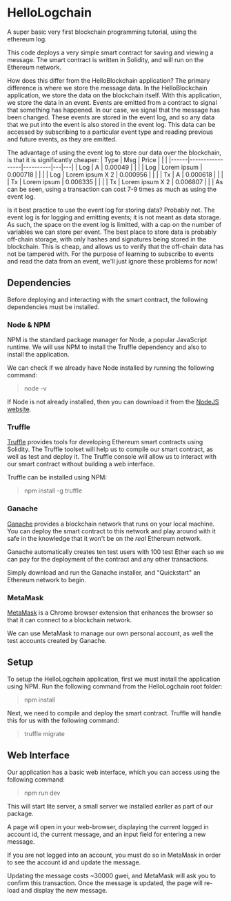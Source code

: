 # HelloLogchain
A super basic very first blockchain programming tutorial, using the ethereum log.

This code deploys a very simple smart contract for saving and viewing a message.  The smart contract is written in Solidity, and will run on the Ethereum network.

How does this differ from the HelloBlockchain application?  The primary difference is where we store the message data.  In the HelloBlockchain application, we store the data on the blockchain itself.  With this application, we store the data in an event.  Events are emitted from a contract to signal that something has happened.  In our case, we signal that the message has been changed.  These events are stored in the event log, and so any data that we put into the event is also stored in the event log.  This data can be accessed by subscribing to a particular event type and reading previous and future events, as they are emitted.

The advantage of using the event log to store our data over the blockchain, is that it is significantly cheaper:
| Type | Msg             | Price    |   |   |
|------|-----------------|----------|---|---|
| Log  | A               | 0.00049  |   |   |
| Log  | Lorem ipsum     | 0.000718 |   |   |
| Log  | Lorem ipsum X 2 | 0.000956 |   |   |
| Tx   | A               | 0.000618 |   |   |
| Tx   | Lorem ipsum     | 0.006335 |   |   |
| Tx   | Lorem ipsum X 2 | 0.006807 |   |   |
As can be seen, using a transaction can cost 7-9 times as much as using the event log.

Is it best practice to use the event log for storing data?  Probably not.  The event log is for logging and emitting events; it is not meant as data storage.  As such, the space on the event log is limitted, with a cap on the number of variables we can store per event.  The best place to store data is probably off-chain storage, with only hashes and signatures being stored in the blockchain.  This is cheap, and allows us to verify that the off-chain data has not be tampered with.  For the purpose of learning to subscribe to events and read the data from an event, we'll just ignore these problems for now!

## Dependencies
Before deploying and interacting with the smart contract, the following dependencies must be installed.

### Node & NPM
NPM is the standard package manager for Node, a popular JavaScript runtime.  We will use NPM to install the Truffle dependency and also to install the application.

We can check if we already have Node installed by running the following command:
>node -v

If Node is not already installed, then you can download it from the [NodeJS website](https://nodejs.org).

### Truffle
[Truffle](https://www.trufflesuite.com/) provides tools for developing Ethereum smart contracts using Solidity.  The Truffle toolset will help us to compile our smart contract, as well as test and deploy it.  The Truffle console will allow us to interact with our smart contract without building a web interface.

Truffle can be installed using NPM:
>npm install -g truffle

### Ganache
[Ganache](https://www.trufflesuite.com/ganache) provides a blockchain network that runs on your local machine.  You can deploy the smart contract to this network and play around with it safe in the knowledge that it won't be on the _real_ Ethereum network.

Ganache automatically creates ten test users with 100 test Ether each so we can pay for the deployment of the contract and any other transactions.

Simply download and run the Ganache installer, and "Quickstart" an Ethereum network to begin.

### MetaMask
[MetaMask](https://chrome.google.com/webstore/detail/metamask/nkbihfbeogaeaoehlefnkodbefgpgknn?hl=en) is a Chrome browser extension that enhances the browser so that it can connect to a blockchain network.

We can use MetaMask to manage our own personal account, as well the test accounts created by Ganache.

## Setup
To setup the HelloLogchain application, first we must install the application using NPM.  Run the following command from the HelloLogchain root folder:
>npm install

Next, we need to compile and deploy the smart contract.  Truffle will handle this for us with the following command:
>truffle migrate

## Web Interface
Our application has a basic web interface, which you can access using the following command:
>npm run dev

This will start lite server, a small server we installed earlier as part of our package.

A page will open in your web-browser, displaying the current logged in account id, the current message, and an input field for entering a new message.

If you are not logged into an account, you must do so in MetaMask in order to see the account id and update the message.

Updating the message costs ~30000 gwei, and MetaMask will ask you to confirm this transaction.  Once the message is updated, the page will re-load and display the new message.